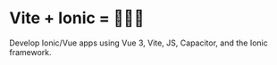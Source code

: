 # Vite + Ionic = 💜💚💙
Develop Ionic/Vue apps using Vue 3, Vite, JS, Capacitor, and the Ionic framework.


